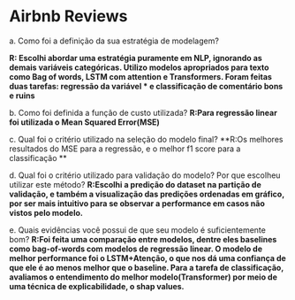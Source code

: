 # Airbnb Reviews


a. Como foi a definição da sua estratégia de modelagem?

**R: Escolhi abordar uma estratégia puramente em NLP, ignorando as demais variáveis categóricas. Utilizo modelos apropriados para texto como Bag of words, LSTM com attention e Transformers. Foram feitas duas tarefas: regressão da variável * e classificação de comentário bons e ruins**

b. Como foi definida a função de custo utilizada?
**R:Para regressão linear foi utilizada o Mean Squared Error(MSE)**

c. Qual foi o critério utilizado na seleção do modelo final?
**R:Os melhores resultados do MSE para a regressão, e o melhor f1 score para a classificação **

d. Qual foi o critério utilizado para validação do modelo? Por que escolheu utilizar este
método?
**R:Escolhi a predição do dataset na partição de validação, e também a visualização  das predições ordenadas em gráfico, por ser mais intuitivo para se observar a performance em casos não vistos pelo modelo.**

e. Quais evidências você possui de que seu modelo é suficientemente bom?
**R:Foi feita uma comparação entre modelos, dentre eles baselines como bag-of-words com modelos de regressão linear. O modelo de melhor performance foi o LSTM+Atenção, o que nos dá uma confiança de que ele é ao menos melhor que o baseline. Para a tarefa de classificação, avaliamos o entendimento do melhor modelo(Transformer) por meio de uma técnica de explicabilidade, o shap values.**
